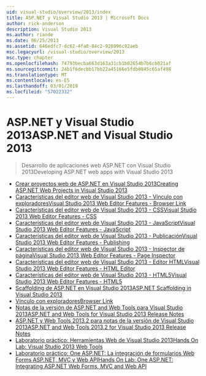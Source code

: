 ```yaml
---
uid: visual-studio/overview/2013/index
title: ASP.NET y Visual Studio 2013 | Microsoft Docs
author: rick-anderson
description: Visual Studio 2013
ms.author: riande
ms.date: 06/25/2013
ms.assetid: 646edfc7-dc62-4fa0-84c2-926996c92aeb
msc.legacyurl: /visual-studio/overview/2013
msc.type: chapter
ms.openlocfilehash: 74793becba663d163a31cb1b02654b7b6cb021af
ms.sourcegitcommit: 24b1f6decbb17bb22a45166e5fdb0845c65af498
ms.translationtype: MT
ms.contentlocale: es-ES
ms.lasthandoff: 03/01/2019
ms.locfileid: "57022332"
---
```

<a name="aspnet-and-visual-studio-2013"></a><span data-ttu-id="4959c-103">ASP.NET y Visual Studio 2013</span><span class="sxs-lookup"><span data-stu-id="4959c-103">ASP.NET and Visual Studio 2013</span></span>
====================
> <span data-ttu-id="4959c-104">Desarrollo de aplicaciones web ASP.NET con Visual Studio 2013</span><span class="sxs-lookup"><span data-stu-id="4959c-104">Developing ASP.NET web apps with Visual Studio 2013</span></span>


- [<span data-ttu-id="4959c-105">Crear proyectos web de ASP.NET en Visual Studio 2013</span><span class="sxs-lookup"><span data-stu-id="4959c-105">Creating ASP.NET Web Projects in Visual Studio 2013</span></span>](creating-web-projects-in-visual-studio.md)
- [<span data-ttu-id="4959c-106">Características del editor web de Visual Studio 2013 - Vínculo con exploradores</span><span class="sxs-lookup"><span data-stu-id="4959c-106">Visual Studio 2013 Web Editor Features - Browser Link</span></span>](visual-studio-2013-web-editor-features-browser-link.md)
- [<span data-ttu-id="4959c-107">Características del editor web de Visual Studio 2013 - CSS</span><span class="sxs-lookup"><span data-stu-id="4959c-107">Visual Studio 2013 Web Editor Features - CSS</span></span>](visual-studio-2013-web-editor-features-css.md)
- [<span data-ttu-id="4959c-108">Características del editor web de Visual Studio 2013 - JavaScript</span><span class="sxs-lookup"><span data-stu-id="4959c-108">Visual Studio 2013 Web Editor Features - JavaScript</span></span>](visual-studio-2013-web-editor-features-javascript.md)
- [<span data-ttu-id="4959c-109">Características del editor web de Visual Studio 2013 - Publicación</span><span class="sxs-lookup"><span data-stu-id="4959c-109">Visual Studio 2013 Web Editor Features - Publishing</span></span>](visual-studio-2013-web-editor-features-publishing.md)
- [<span data-ttu-id="4959c-110">Características del editor web de Visual Studio 2013 - Inspector de página</span><span class="sxs-lookup"><span data-stu-id="4959c-110">Visual Studio 2013 Web Editor Features - Page Inspector</span></span>](visual-studio-2013-web-editor-features-page-inspector.md)
- [<span data-ttu-id="4959c-111">Características del editor web de Visual Studio 2013 - Editor HTML</span><span class="sxs-lookup"><span data-stu-id="4959c-111">Visual Studio 2013 Web Editor Features - HTML Editor</span></span>](visual-studio-2013-web-editor-features-html-editor.md)
- [<span data-ttu-id="4959c-112">Características del editor web de Visual Studio 2013 - HTML5</span><span class="sxs-lookup"><span data-stu-id="4959c-112">Visual Studio 2013 Web Editor Features - HTML5</span></span>](visual-studio-2013-web-editor-features-html5.md)
- [<span data-ttu-id="4959c-113">Scaffolding de ASP.NET en Visual Studio 2013</span><span class="sxs-lookup"><span data-stu-id="4959c-113">ASP.NET Scaffolding in Visual Studio 2013</span></span>](aspnet-scaffolding-overview.md)
- [<span data-ttu-id="4959c-114">Vínculo con exploradores</span><span class="sxs-lookup"><span data-stu-id="4959c-114">Browser Link</span></span>](using-browser-link.md)
- [<span data-ttu-id="4959c-115">Notas de la versión de ASP.NET and Web Tools para Visual Studio 2013</span><span class="sxs-lookup"><span data-stu-id="4959c-115">ASP.NET and Web Tools for Visual Studio 2013 Release Notes</span></span>](release-notes.md)
- [<span data-ttu-id="4959c-116">ASP.NET y Web Tools 2013.2 para notas de la versión de Visual Studio 2013</span><span class="sxs-lookup"><span data-stu-id="4959c-116">ASP.NET and Web Tools 2013.2 for Visual Studio 2013 Release Notes</span></span>](aspnet-and-web-tools-20132-preview-for-visual-studio-2013-release-notes.md)
- [<span data-ttu-id="4959c-117">Laboratorio práctico: Herramientas Web de Visual Studio 2013</span><span class="sxs-lookup"><span data-stu-id="4959c-117">Hands On Lab: Visual Studio 2013 Web Tools</span></span>](visual-studio-2013-web-tools.md)
- [<span data-ttu-id="4959c-118">Laboratorio práctico: One ASP.NET: La integración de formularios Web Forms ASP.NET, MVC y Web API</span><span class="sxs-lookup"><span data-stu-id="4959c-118">Hands On Lab: One ASP.NET: Integrating ASP.NET Web Forms, MVC and Web API</span></span>](one-aspnet-integrating-aspnet-web-forms-mvc-and-web-api.md)
